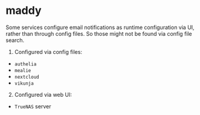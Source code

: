 # maddy

Some services configure email notifications as runtime configuration via UI,
rather than through config files. So those might not be found via config file
search.

1. Configured via config files:

- `authelia`
- `mealie`
- `nextcloud`
- `vikunja`

2. Configured via web UI:

- `TrueNAS` server

